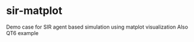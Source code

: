 # sir-matplot
Demo case for SIR agent based simulation using matplot visualization
Also QT6 example
